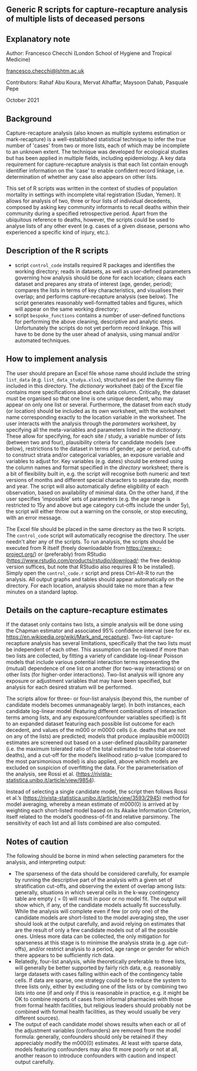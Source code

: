 ## Generic R scripts for capture-recapture analysis of multiple lists of deceased persons
## Explanatory note

Author:
Francesco Checchi (London School of Hygiene and Tropical Medicine)

francesco.checchi@lshtm.ac.uk

Contributors: Rahaf Abu Koura, Mervat Alhaffar, Maysoon Dahab, Pasquale Pepe

October 2021

## Background
Capture-recapture analysis (also known as multiple systems estimation or mark-recapture) is a well-established statistical technique to infer the true number of 'cases' from two or more lists, each of which may be incomplete to an unknown extent. The technique was developed for ecological studies but has been applied in multiple fields, including epidemiology. A key data requirement for capture-recapture analysis is that each list contain enough identifier information on the 'case' to enable confident record linkage, i.e. determination of whether any case also appears on other lists.

This set of R scripts was written in the context of studies of population mortality in settings with incomplete vital registration (Sudan, Yemen). It allows for analysis of two, three or four lists of individual decedents, composed by asking key community informants to recall deaths within their community during a specified retrospective period. Apart from the ubiquitous reference to deaths, however, the scripts could be used to analyse lists of any other event (e.g. cases of a given disease, persons who experienced a specific kind of injury, etc.).

## Description of the R scripts
* script `control_code` installs required R packages and identifies the working directory; reads in datasets, as well as user-defined parameters governing how analysis should be done for each location; cleans each dataset and prepares any strata of interest (age, gender, period); compares the lists in terms of key characteristics, and visualises their overlap; and performs capture-recapture analysis (see below). The script generates reasonably well-formatted tables and figures, which will appear on the same working directory;
* script `bespoke_functions` contains a number of user-defined functions for performing the above cleaning, descriptive and analytic steps.
Unfortunately the scripts do not yet perform record linkage. This will have to be done by the user ahead of analysis, using manual and/or automated techniques.

## How to implement analysis
The user should prepare an Excel file whose name should include the string `list_data` (e.g. `list_data_studya.xlsx`), structured as per the dummy file included in this directory. The *dictionary* worksheet (tab) of the Excel file contains more specifications about each data column. Critically, the dataset must be organised so that one line is one unique decedent, who may appear on only one list or several. Furthermore, the dataset from each study (or location) should be included as its own worksheet, with the worksheet name corresponding exactly to the location variable in the <parameters> worksheet. The user interacts with the analysis through the *parameters* worksheet, by specifying all the meta-variables and parameters listed in the *dictionary*. These allow for specifying, for each site / study, a variable number of lists (between two and four), plausibility criteria for candidate models (see below), restrictions to the dataset in terms of gender, age or period, cut-offs to construct strata and/or categorical variables, an exposure variable and variables to adjust for. Key variables (e.g. dates) should be entered using the column names and format specified in the *directory* worksheet; there is a bit of flexibility built in, e.g. the script will recognise both numeric and text versions of months and different special characters to separate day, month and year. The script will also automatically define eligibility of each observation, based on availability of minimal data. On the other hand, if the user specifies ‘impossible’ sets  of parameters (e.g. the age range is restricted to 15y and above but age category cut-offs include the under 5y), the script will either throw out a warning on the console, or stop executing, with an error message.

The Excel file should be placed in the same directory as the two R scripts. The `control_code` script will automatically recognise the directory. The user needn't alter any of the scripts. To run analysis, the scripts should be executed from R itself (freely downloadable from https://www.r-project.org/) or (preferably) from RStudio (https://www.rstudio.com/products/rstudio/download/: the free desktop version suffices, but note that RStudio also requires R to be installed). Simply open the `control_code.r` script and press Ctrl-Alt-R to run the analysis. All output graphs and tables should appear automatically on the directory. For each location, analysis should take no more than a few minutes on a standard laptop.

## Details on the capture-recapture estimates
If the dataset only contains two lists, a simple analysis will be done using the Chapman estimator and associated 95% confidence interval (see for ex. https://en.wikipedia.org/wiki/Mark_and_recapture). Two-list capture-recapture analysis has several limitations, specifically that the two lists must be independent of each other. This assumption can be relaxed if more than two lists are collected, by fitting a variety of candidate log-linear Poisson models that include various potential interaction terms representing the (mutual) dependence of one list on another (for two-way interactions) or on other lists (for higher-order interactions). Two-list analysis will ignore any exposure or adjustment variables that may have been specified, but analysis for each desired stratum will be performed.

The scripts allow for three- or four-list analysis (beyond this, the number of candidate models becomes unmanageably large). In both instances, each candidate log-linear model (featuring different combinations of interaction terms among lists, and any exposure/confounder variables specified) is fit to an expanded dataset featuring each possible list outcome for each decedent, and values of the m000 or m0000 cells (i.e. deaths that are not on any of the lists) are predicted; models that produce implausible m000(0) estimates are screened out based on a user-defined plausibility parameter (i.e. the maximum tolerated ratio of the total estimated to the total observed deaths), and a cut-off for the model’s likelihood ratio p-value (compared to the most parsimonious model) is also applied, above which models are excluded on suspicion of overfitting the data. For the parameterisation of the analysis, see Rossi et al. (https://rivista-statistica.unibo.it/article/view/9854).

Instead of selecting a single candidate model, the script then follows Rossi et al.’s (https://rivista-statistica.unibo.it/article/view/3593/2945) method for model averaging, whereby a mean estimate of m000(0) is arrived at by weighting each short-listed model based on its Akaike Information Criterion, itself related to the model’s goodness-of-fit and relative parsimony. The sensitivity of each list and all lists combined are also computed.

## Notes of caution
The following should be borne in mind when selecting parameters for the analysis, and interpreting output:
* The sparseness of the data should be considered carefully, for example by running the descriptive part of the analysis with a given set of stratification cut-offs, and observing the extent of overlap among lists: generally, situations in which several cells in the k-way contingency table are empty ( = 0) will result in poor or no model fit. The output will show which, if any, of the candidate models actually fit successfully. While the analysis will complete even if few (or only one) of the candidate models are short-listed to the model averaging step, the user should look at the output carefully, and avoid relying on estimates that are the result of only a few candidate models out of all the possible ones. Unless more data can be collected, the only mitigation for sparseness at this stage is to minimise the analysis strata (e.g. age cut-offs), and/or restrict analysis to a period, age range or gender for which there appears to be sufficiently rich data.
* Relatedly, four-list analysis, while theoretically preferable to three lists, will generally be better supported by fairly rich data, e.g. reasonably large datasets with cases falling within each of the contingency table cells. If data are sparse, one strategy could be to reduce the system to three lists only, either by excluding one of the lists or by combining two lists into one (if and only if this is reasonable in practice, e.g. it might be OK to combine reports of cases from informal pharmacies with those from formal health facilities, but religious leaders should probably not be combined with formal health facilities, as they would usually be very different sources).
* The output of each candidate model shows results when each or all of the adjustment variables (confounders) are removed from the model formula: generally, confounders should only be retained if they appreciably modify the m000(0) estimates. At least with sparse data, models featuring confounders may also fit more poorly or not at all, another reason to introduce confounders with caution and inspect output carefully.

